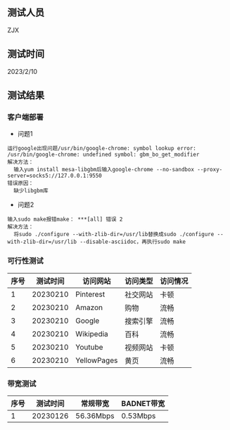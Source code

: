 ## 测试人员

ZJX

## 测试时间

2023/2/10

## 测试结果

### 客户端部署

- 问题1

```
运行google出现问题/usr/bin/google-chrome: symbol lookup error: /usr/bin/google-chrome: undefined symbol: gbm_bo_get_modifier
解决方法：
  输入yum install mesa-libgbm后输入google-chrome --no-sandbox --proxy-server=socks5://127.0.0.1:9550
错误原因：
  缺少libgbm库
  ```

- 问题2

```
输入sudo make报错make： ***[all] 错误 2
解决方法：
  将sudo ./configure --with-zlib-dir=/usr/lib替换成sudo ./configure --with-zlib-dir=/usr/lib --disable-asciidoc，再执行sudo make
  ```

### 可行性测试

| 序号 | 测试时间 | 访问网站    | 访问类型 | 访问情况   |
| ---- | -------- | ----------- | -------- | ---------- |
| 1    | 20230210 | Pinterest     | 社交网站     | 卡顿     |
| 2    | 20230210 | Amazon      | 购物     | 流畅     |
| 3    | 20230210 | Google      | 搜索引擎 | 流畅       |
| 4    | 20230210 | Wikipedia         | 百科 | 流畅     |
| 5    | 20230210 | Youtube     | 视频网站 | 卡顿 |
| 6    | 20230210| YellowPages | 黄页     | 流畅       |

### 带宽测试

| 序号 | 测试时间 | 常规带宽 | BADNET带宽 |
| ---- | -------- | -------- | ---------- |
| 1    | 20230126 | 56.36Mbps   | 0.53Mbps    |

